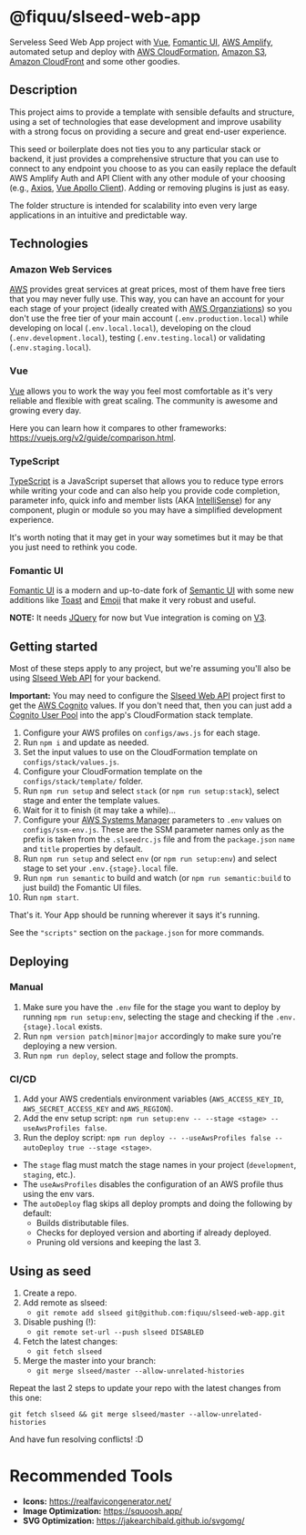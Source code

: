 # @fiquu/slseed-web-app

Serveless Seed Web App project with [Vue](https://vuejs.org), [Fomantic UI](https://fomantic-ui.com), [AWS Amplify](https://aws.amazon.com/amplify/), automated setup and deploy with [AWS CloudFormation](https://aws.amazon.com/cloudformation/), [Amazon S3](https://aws.amazon.com/s3/), [Amazon CloudFront](https://aws.amazon.com/cloudfront/) and some other goodies.

## Description

This project aims to provide a template with sensible defaults and structure, using a set of technologies that ease development and improve usability with a strong focus on providing a secure and great end-user experience.

This seed or boilerplate does not ties you to any particular stack or backend, it just provides a comprehensive structure that you can use to connect to any endpoint you choose to as you can easily replace the default AWS Amplify Auth and API Client with any other module of your choosing (e.g., [Axios](https://github.com/axios/axios), [Vue Apollo Client](https://hasura.io/learn/graphql/vue/apollo-client/)). Adding or removing plugins is just as easy.

The folder structure is intended for scalability into even very large applications in an intuitive and predictable way.

## Technologies

### Amazon Web Services

[AWS](https://aws.amazon.com) provides great services at great prices, most of them have free tiers that you may never fully use. This way, you can have an account for your each stage of your project (ideally created with [AWS Organziations](https://aws.amazon.com/organizations)) so you don't use the free tier of your main account (`.env.production.local`) while developing on local (`.env.local.local`), developing on the cloud (`.env.development.local`), testing (`.env.testing.local`) or validating (`.env.staging.local`).

### Vue

[Vue](https://vuejs.org) allows you to work the way you feel most comfortable as it's very reliable and flexible with great scaling. The community is awesome and growing every day.

Here you can learn how it compares to other frameworks: https://vuejs.org/v2/guide/comparison.html.

### TypeScript

[TypeScript](https://www.typescriptlang.org) is a JavaScript superset that allows you to reduce type errors while writing your code and can also help you provide code completion, parameter info, quick info and member lists (AKA [IntelliSense](https://code.visualstudio.com/docs/editor/intellisense)) for any component, plugin or module so you may have a simplified development experience.

It's worth noting that it may get in your way sometimes but it may be that you just need to rethink you code.

### Fomantic UI

[Fomantic UI](https://fomantic-ui.com) is a modern and up-to-date fork of [Semantic UI](https://semantic-ui.com) with some new additions like [Toast](https://fomantic-ui.com/modules/toast.html) and [Emoji](https://fomantic-ui.com/elements/emoji.html) that make it very robust and useful.

**NOTE:** It needs [JQuery](https://jquery.com) for now but Vue integration is coming on [V3](https://github.com/fomantic/Fomantic-UI/blob/master/ROADMAP.md).

## Getting started

Most of these steps apply to any project, but we're assuming you'll also be using [Slseed Web API](https://github.com/fiquu/slseed-web-api) for your backend.

**Important:** You may need to configure the [Slseed Web API](https://github.com/fiquu/slseed-web-api) project first to get the [AWS Cognito](https://aws.amazon.com/cognito/) values. If you don't need that, then you can just add a [Cognito User Pool](https://docs.aws.amazon.com/AWSCloudFormation/latest/UserGuide/aws-resource-cognito-userpool.html) into the app's CloudFormation stack template.

1. Configure your AWS profiles on `configs/aws.js` for each stage.
1. Run `npm i` and update as needed.
1. Set the input values to use on the CloudFormation template on `configs/stack/values.js`.
1. Configure your CloudFormation template on the `configs/stack/template/` folder.
1. Run `npm run setup` and select `stack` (or `npm run setup:stack`), select stage and enter the template values.
1. Wait for it to finish (it may take a while)...
1. Configure your [AWS Systems Manager](https://aws.amazon.com/systems-manager/) parameters to `.env` values on `configs/ssm-env.js`. These are the SSM parameter names only as the prefix is taken from the `.slseedrc.js` file and from the `package.json` `name` and `title` properties by default.
1. Run `npm run setup` and select `env` (or `npm run setup:env`) and select stage to set your `.env.{stage}.local` file.
1. Run `npm run semantic` to build and watch (or `npm run semantic:build` to just build) the Fomantic UI files.
1. Run `npm start`.

That's it. Your App should be running wherever it says it's running.

See the `"scripts"` section on the `package.json` for more commands.

## Deploying

### Manual

1. Make sure you have the `.env` file for the stage you want to deploy by running `npm run setup:env`, selecting the stage and checking if the `.env.{stage}.local` exists.
1. Run `npm version patch|minor|major` accordingly to make sure you're deploying a new version.
1. Run `npm run deploy`, select stage and follow the prompts.

### CI/CD

1. Add your AWS credentials environment variables (`AWS_ACCESS_KEY_ID`, `AWS_SECRET_ACCESS_KEY` and `AWS_REGION`).
1. Add the env setup script: `npm run setup:env -- --stage <stage> --useAwsProfiles false`.
1. Run the deploy script: `npm run deploy -- --useAwsProfiles false --autoDeploy true --stage <stage>`.

- The `stage` flag must match the stage names in your project (`development`, `staging`, etc.).
- The `useAwsProfiles` disables the configuration of an AWS profile thus using the env vars.
- The `autoDeploy` flag skips all deploy prompts and doing the following by default:
  - Builds distributable files.
  - Checks for deployed version and aborting if already deployed.
  - Pruning old versions and keeping the last 3.

## Using as seed

1. Create a repo.
1. Add remote as slseed:
    - `git remote add slseed git@github.com:fiquu/slseed-web-app.git`
1. Disable pushing (!):
    - `git remote set-url --push slseed DISABLED`
1. Fetch the latest changes:
    - `git fetch slseed`
1. Merge the master into your branch:
    - `git merge slseed/master --allow-unrelated-histories`

Repeat the last 2 steps to update your repo with the latest changes from this one:

`git fetch slseed && git merge slseed/master --allow-unrelated-histories`

And have fun resolving conflicts! :D

# Recommended Tools

- **Icons:** https://realfavicongenerator.net/
- **Image Optimization:** https://squoosh.app/
- **SVG Optimization:** https://jakearchibald.github.io/svgomg/
